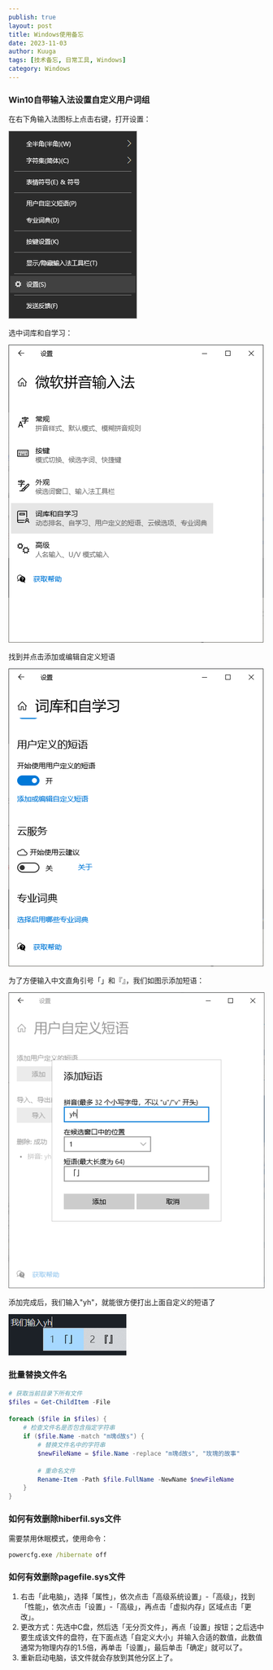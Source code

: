 ```yaml
---
publish: true
layout: post
title: Windows使用备忘
date: 2023-11-03
author: Kuuga
tags: [技术备忘, 日常工具, Windows]
category: Windows
---
```

### Win10自带输入法设置自定义用户词组

在右下角输入法图标上点击右键，打开设置：

 ![](/assets/img/2023-11-03-Windows-1-windows-note-1.png)
 
 选中词库和自学习：
 
 ![](/assets/img/2023-11-03-Windows-1-windows-note-2.png)
 
 找到并点击添加或编辑自定义短语
 
 ![](/assets/img/2023-11-03-Windows-1-windows-note-3.png)
 
 为了方便输入中文直角引号「」和『』，我们如图示添加短语：

 ![](/assets/img/2023-11-03-Windows-1-windows-note-4.png)
 
添加完成后，我们输入"yh"，就能很方便打出上面自定义的短语了

 ![](/assets/img/2023-11-03-Windows-1-windows-note-5.png)

### 批量替换文件名

```powershell
# 获取当前目录下所有文件
$files = Get-ChildItem -File

foreach ($file in $files) {
    # 检查文件名是否包含指定字符串
    if ($file.Name -match "m瑰d故s") {
        # 替换文件名中的字符串
        $newFileName = $file.Name -replace "m瑰d故s", "玫瑰的故事"
        
        # 重命名文件
        Rename-Item -Path $file.FullName -NewName $newFileName
    }
}
```

### 如何有效删除hiberfil.sys文件

需要禁用休眠模式，使用命令：
```cmd
powercfg.exe /hibernate off
```


### 如何有效删除pagefile.sys文件

1. 右击「此电脑」，选择「属性」，依次点击「高级系统设置」-「高级」，找到「性能」，依次点击「设置」-「高级」，再点击「虚拟内存」区域点击「更改」。
2. 更改方式：先选中C盘，然后选「无分页文件」，再点「设置」按钮；之后选中要生成该文件的盘符，在下面点选「自定义大小」并输入合适的数值，此数值通常为物理内存的1.5倍，再单击「设置」，最后单击「确定」就可以了。
3. 重新启动电脑，该文件就会存放到其他分区上了。